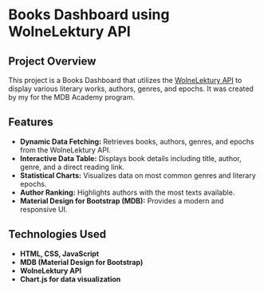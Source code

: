 # Books Dashboard using WolneLektury API

## Project Overview
This project is a Books Dashboard that utilizes the [WolneLektury API](https://wolnelektury.pl/) to display various literary works, authors, genres, and epochs. It was created by my for the MDB Academy program.

## Features
- **Dynamic Data Fetching:** Retrieves books, authors, genres, and epochs from the WolneLektury API.
- **Interactive Data Table:** Displays book details including title, author, genre, and a direct reading link.
- **Statistical Charts:** Visualizes data on most common genres and literary epochs.
- **Author Ranking:** Highlights authors with the most texts available.
- **Material Design for Bootstrap (MDB):** Provides a modern and responsive UI.

## Technologies Used
- **HTML, CSS, JavaScript**
- **MDB (Material Design for Bootstrap)**
- **WolneLektury API**
- **Chart.js for data visualization**


